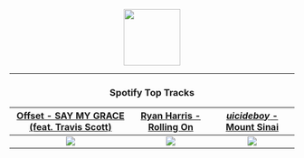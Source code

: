<p align="center">
  <a href="https://www.tobiasmichael.de">
    <img src="https://tobiasmichael.de/assets/logo.gif" width="100" height="100"/>
  </a>
</p>

---

<h3 align="center">Spotify Top Tracks</h3>

[Offset - SAY MY GRACE (feat. Travis Scott)](https://open.spotify.com/track/0ehWnMVmks5b25ZjFkFSop)|[Ryan Harris - Rolling On](https://open.spotify.com/track/5QZHOS6ipp8liMXtvzIscD)|[$uicideboy$ - Mount Sinai](https://open.spotify.com/track/5vyR3lTiw4zz8B4PvnAO4c)
:---:|:----:|:----:
<img src="https://i.scdn.co/image/ab67616d00001e0246e6e03db05d25f493b57656"/>|<img src="https://i.scdn.co/image/ab67616d00001e025a0c300c766f6fb9d574e863"/>|<img src="https://i.scdn.co/image/ab67616d00001e029170408b39b66a6185f6534a"/>